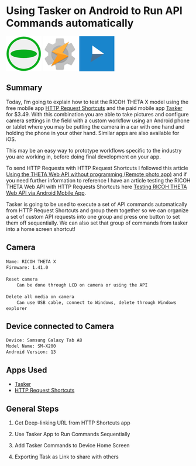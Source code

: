 # Using Tasker on Android to Run API Commands automatically

![ricohicon](images/icon/green-logo-96x96.png)
![taskericon](images/icon/android-chrome-96x96.png)
![httpreqicon](images/icon/httpreqshort96.png)

## Summary 
Today, I’m going to explain how to test the RICOH THETA X model using the free mobile app [HTTP Request Shortcuts](https://play.google.com/store/apps/details?id=ch.rmy.android.http_shortcuts) and the paid mobile app [Tasker](https://play.google.com/store/apps/details?id=net.dinglisch.android.taskerm&hl=en_US&gl=US) for $3.49. With this combination you are able to take pictures and configure camera settings in the field with a custom workflow using an Android phone or tablet where you may be putting the camera in a car with one hand and holding the phone in your other hand. Similar apps are also available for iOS.

This may be an easy way to prototype workflows specific to the industry you are working in, before doing final development on your app.

To send HTTP Requests with HTTP Request Shortcuts I followed this article [Using the THETA Web API without programming (Remote photo app)](https://community.theta360.guide/t/using-the-theta-web-api-without-programming-remote-photo-app/4796) and if you need further information to reference I have an article testing the RICOH THETA Web API with HTTP Requests Shortcuts here [Testing RICOH THETA Web API via Android Mobile App](https://community.theta360.guide/t/testing-ricoh-theta-web-api-via-android-mobile-app/8797).

Tasker is going to be used to execute a set of API commands automatically from HTTP Request Shortcuts and group them together so we can organize a set of custom API requests into one group and press one button to set them off sequentially. We can also set that group of commands from tasker into a home screen shortcut!

## Camera

    Name: RICOH THETA X
    Firmware: 1.41.0
    
    Reset camera
        Can be done through LCD on camera or using the API
    
    Delete all media on camera
        Can use USB cable, connect to Windows, delete through Windows explorer

## Device connected to Camera

    Device: Samsung Galaxy Tab A8
    Model Name: SM-X200
    Android Version: 13

## Apps Used
* [Tasker](https://play.google.com/store/apps/details?id=net.dinglisch.android.taskerm&hl=en_US&gl=US)
* [HTTP Request Shortcuts](https://play.google.com/store/apps/details?id=ch.rmy.android.http_shortcuts)


## General Steps

1. Get Deep-linking URL from HTTP Shortcuts app

2. Use Tasker App to Run Commands Sequentially

3. Add Tasker Commands to Device Home Screen

4. Exporting Task as Link to share with others